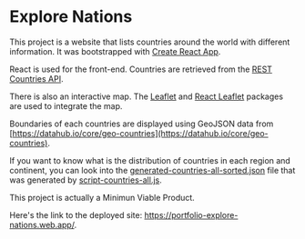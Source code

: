 # Explore Nations

This project is a website that lists countries around the world with different information. It was bootstrapped with [Create React App](https://github.com/facebook/create-react-app).

React is used for the front-end. Countries are retrieved from the [REST Countries API](https://restcountries.com/).

There is also an interactive map. The [Leaflet](https://leafletjs.com/) and [React Leaflet](https://react-leaflet.js.org/) packages are used to integrate the map.

Boundaries of each countries are displayed using GeoJSON data from [https://datahub.io/core/geo-countries](https://datahub.io/core/geo-countries).

If you want to know what is the distribution of countries in each region and continent, you can look into the [generated-countries-all-sorted.json](/src/scripts/generated-countries-all-sorted.json) file that was generated by [script-countries-all.js](/src/scripts/script-countries-all.js).

This project is actually a Minimun Viable Product. 

Here's the link to the deployed site: https://portfolio-explore-nations.web.app/.

